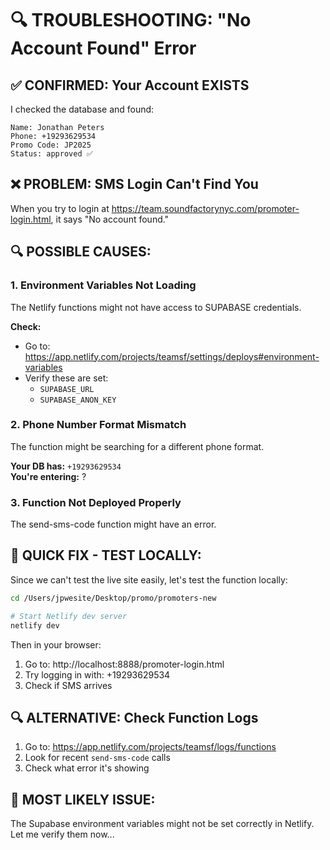 # 🔍 TROUBLESHOOTING: "No Account Found" Error

## ✅ CONFIRMED: Your Account EXISTS

I checked the database and found:
```
Name: Jonathan Peters
Phone: +19293629534
Promo Code: JP2025
Status: approved ✅
```

## ❌ PROBLEM: SMS Login Can't Find You

When you try to login at https://team.soundfactorynyc.com/promoter-login.html, it says "No account found."

## 🔍 POSSIBLE CAUSES:

### 1. Environment Variables Not Loading
The Netlify functions might not have access to SUPABASE credentials.

**Check:**
- Go to: https://app.netlify.com/projects/teamsf/settings/deploys#environment-variables
- Verify these are set:
  - `SUPABASE_URL`
  - `SUPABASE_ANON_KEY`

### 2. Phone Number Format Mismatch
The function might be searching for a different phone format.

**Your DB has:** `+19293629534`  
**You're entering:** ?

### 3. Function Not Deployed Properly
The send-sms-code function might have an error.

## 🔧 QUICK FIX - TEST LOCALLY:

Since we can't test the live site easily, let's test the function locally:

```bash
cd /Users/jpwesite/Desktop/promo/promoters-new

# Start Netlify dev server
netlify dev
```

Then in your browser:
1. Go to: http://localhost:8888/promoter-login.html
2. Try logging in with: +19293629534
3. Check if SMS arrives

## 🔍 ALTERNATIVE: Check Function Logs

1. Go to: https://app.netlify.com/projects/teamsf/logs/functions
2. Look for recent `send-sms-code` calls
3. Check what error it's showing

## 🎯 MOST LIKELY ISSUE:

The Supabase environment variables might not be set correctly in Netlify. Let me verify them now...